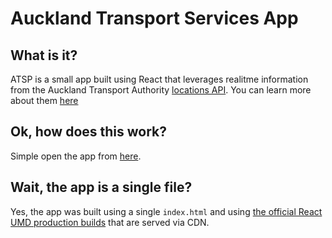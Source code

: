 # Auckland Transport Services App

## What is it?
ATSP is a small app built using React that leverages realitme information from the Auckland Transport Authority [locations API](https://dev-portal.at.govt.nz/products). You can learn more about them [here](https://at.govt.nz/about-us/)

## Ok, how does this work?
Simple open the app from [here](https://jmmarco.github.io/auckland-transport-info/).

## Wait, the app is a single file?
Yes, the app was built using a single `index.html` and using [the official React UMD production builds](https://reactjs.org/docs/cdn-links.html) that are served via CDN.

